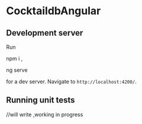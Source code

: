 # CocktaildbAngular


## Development server
Run

npm i ,

ng serve

for a dev server. Navigate to `http://localhost:4200/`. 




## Running unit tests
//will write ,working in progress


